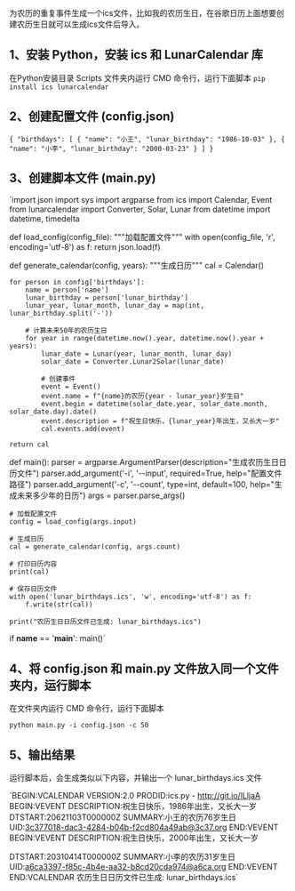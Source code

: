 为农历的重复事件生成一个ics文件，比如我的农历生日，在谷歌日历上面想要创建农历生日就可以生成ics文件后导入。

## 1、安装 Python，安装 ics 和 LunarCalendar 库

在Python安装目录 Scripts 文件夹内运行 CMD 命令行，运行下面脚本
`pip install ics lunarcalendar`

## 2、创建配置文件 (config.json)

`{
    "birthdays": [
        {
            "name": "小王",
            "lunar_birthday": "1986-10-03"
        },
        {
            "name": "小李",
            "lunar_birthday": "2000-03-23"
        }
    ]
}`
 ## 3、创建脚本文件 (main.py)
`import json
import sys
import argparse
from ics import Calendar, Event
from lunarcalendar import Converter, Solar, Lunar
from datetime import datetime, timedelta

def load_config(config_file):
    """加载配置文件"""
    with open(config_file, 'r', encoding='utf-8') as f:
        return json.load(f)

def generate_calendar(config, years):
    """生成日历"""
    cal = Calendar()

    for person in config['birthdays']:
        name = person['name']
        lunar_birthday = person['lunar_birthday']
        lunar_year, lunar_month, lunar_day = map(int, lunar_birthday.split('-'))

        # 计算未来50年的农历生日
        for year in range(datetime.now().year, datetime.now().year + years):
            lunar_date = Lunar(year, lunar_month, lunar_day)
            solar_date = Converter.Lunar2Solar(lunar_date)

            # 创建事件
            event = Event()
            event.name = f"{name}的农历{year - lunar_year}岁生日"
            event.begin = datetime(solar_date.year, solar_date.month, solar_date.day).date()
            event.description = f"祝生日快乐，{lunar_year}年出生，又长大一岁"
            cal.events.add(event)

    return cal

def main():
    parser = argparse.ArgumentParser(description="生成农历生日日历文件")
    parser.add_argument('-i', '--input', required=True, help="配置文件路径")
    parser.add_argument('-c', '--count', type=int, default=100, help="生成未来多少年的日历")
    args = parser.parse_args()

    # 加载配置文件
    config = load_config(args.input)

    # 生成日历
    cal = generate_calendar(config, args.count)

    # 打印日历内容
    print(cal)

    # 保存日历文件
    with open('lunar_birthdays.ics', 'w', encoding='utf-8') as f:
        f.write(str(cal))

    print("农历生日日历文件已生成: lunar_birthdays.ics")

if __name__ == '__main__':
    main()`
## 4、将 config.json 和 main.py 文件放入同一个文件夹内，运行脚本

在文件夹内运行 CMD 命令行，运行下面脚本

`python main.py -i config.json -c 50`

## 5、输出结果
运行脚本后，会生成类似以下内容，并输出一个 lunar_birthdays.ics 文件

`BEGIN:VCALENDAR
VERSION:2.0
PRODID:ics.py - http://git.io/lLljaA
BEGIN:VEVENT
DESCRIPTION:祝生日快乐，1986年出生，又长大一岁
DTSTART:20621103T000000Z
SUMMARY:小王的农历76岁生日
UID:3c377018-dac3-4284-b04b-f2cd804a49ab@3c37.org
END:VEVENT
BEGIN:VEVENT
DESCRIPTION:祝生日快乐，2000年出生，又长大一岁

DTSTART:20310414T000000Z
SUMMARY:小李的农历31岁生日
UID:a6ca3397-f85c-4b4e-aa32-b8cd20cda974@a6ca.org
END:VEVENT
END:VCALENDAR
农历生日日历文件已生成: lunar_birthdays.ics`

